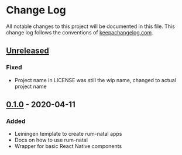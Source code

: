 # Change Log
All notable changes to this project will be documented in this file. This change log follows the conventions of [keepachangelog.com](http://keepachangelog.com/).

## [Unreleased]
### Fixed
- Project name in LICENSE was still the wip name, changed to actual project name

## [0.1.0] - 2020-04-11
### Added
- Leiningen template to create rum-natal apps
- Docs on how to use rum-natal
- Wrapper for basic React Native components

[Unreleased]: https://github.com/ClockworksIO/rum-natal/compare/v0.1.0...HEAD
[0.1.0]: https://github.com/ClockworksIO/rum-natal/releases/tag/v0.1.0
